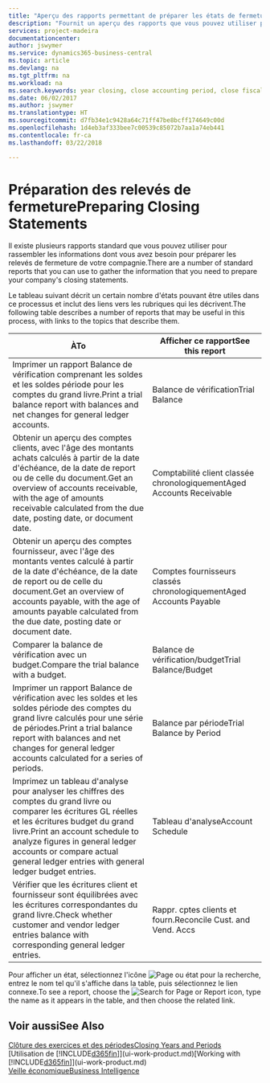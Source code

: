```yaml
---
title: "Aperçu des rapports permettant de préparer les états de fermeture | Microsoft Docs"
description: "Fournit un aperçu des rapports que vous pouvez utiliser pour rassembler des informations pour préparer les états de fermeture de votre compagnie à la fin de l'exercice financier."
services: project-madeira
documentationcenter: 
author: jswymer
ms.service: dynamics365-business-central
ms.topic: article
ms.devlang: na
ms.tgt_pltfrm: na
ms.workload: na
ms.search.keywords: year closing, close accounting period, close fiscal year, aging, creditor payments, vendor payments, assets, liabilities, equity, analysis, reporting, financial report, business intelligence, BI, Power Bi, KPI
ms.date: 06/02/2017
ms.author: jswymer
ms.translationtype: HT
ms.sourcegitcommit: d7fb34e1c9428a64c71ff47be8bcff174649c00d
ms.openlocfilehash: 1d4eb3af333bee7c00539c85072b7aa1a74eb441
ms.contentlocale: fr-ca
ms.lasthandoff: 03/22/2018

---
```

# <a name="preparing-closing-statements"></a><span data-ttu-id="b6535-103">Préparation des relevés de fermeture</span><span class="sxs-lookup"><span data-stu-id="b6535-103">Preparing Closing Statements</span></span>
<span data-ttu-id="b6535-104">Il existe plusieurs rapports standard que vous pouvez utiliser pour rassembler les informations dont vous avez besoin pour préparer les relevés de fermeture de votre compagnie.</span><span class="sxs-lookup"><span data-stu-id="b6535-104">There are a number of standard reports that you can use to gather the information that you need to prepare your company's closing statements.</span></span>

<span data-ttu-id="b6535-105">Le tableau suivant décrit un certain nombre d'états pouvant être utiles dans ce processus et inclut des liens vers les rubriques qui les décrivent.</span><span class="sxs-lookup"><span data-stu-id="b6535-105">The following table describes a number of reports that may be useful in this process, with links to the topics that describe them.</span></span>

| <span data-ttu-id="b6535-106">À</span><span class="sxs-lookup"><span data-stu-id="b6535-106">To</span></span> | <span data-ttu-id="b6535-107">Afficher ce rapport</span><span class="sxs-lookup"><span data-stu-id="b6535-107">See this report</span></span> |
| --- | --- |
| <span data-ttu-id="b6535-108">Imprimer un rapport Balance de vérification comprenant les soldes et les soldes période pour les comptes du grand livre.</span><span class="sxs-lookup"><span data-stu-id="b6535-108">Print a trial balance report with balances and net changes for general ledger accounts.</span></span> |<span data-ttu-id="b6535-109">Balance de vérification</span><span class="sxs-lookup"><span data-stu-id="b6535-109">Trial Balance</span></span> |
| <span data-ttu-id="b6535-110">Obtenir un aperçu des comptes clients, avec l'âge des montants achats calculés à partir de la date d'échéance, de la date de report ou de celle du document.</span><span class="sxs-lookup"><span data-stu-id="b6535-110">Get an overview of accounts receivable, with the age of amounts receivable calculated from the due date, posting date, or document date.</span></span> |<span data-ttu-id="b6535-111">Comptabilité client classée chronologiquement</span><span class="sxs-lookup"><span data-stu-id="b6535-111">Aged Accounts Receivable</span></span> |
| <span data-ttu-id="b6535-112">Obtenir un aperçu des comptes fournisseur, avec l'âge des montants ventes calculé à partir de la date d'échéance, de la date de report ou de celle du document.</span><span class="sxs-lookup"><span data-stu-id="b6535-112">Get an overview of accounts payable, with the age of amounts payable calculated from the due date, posting date or document date.</span></span> |<span data-ttu-id="b6535-113">Comptes fournisseurs classés chronologiquement</span><span class="sxs-lookup"><span data-stu-id="b6535-113">Aged Accounts Payable</span></span> |
| <span data-ttu-id="b6535-114">Comparer la balance de vérification avec un budget.</span><span class="sxs-lookup"><span data-stu-id="b6535-114">Compare the trial balance with a budget.</span></span> |<span data-ttu-id="b6535-115">Balance de vérification/budget</span><span class="sxs-lookup"><span data-stu-id="b6535-115">Trial Balance/Budget</span></span> |
| <span data-ttu-id="b6535-116">Imprimer un rapport Balance de vérification avec les soldes et les soldes période des comptes du grand livre calculés pour une série de périodes.</span><span class="sxs-lookup"><span data-stu-id="b6535-116">Print a trial balance report with balances and net changes for general ledger accounts calculated for a series of periods.</span></span> |<span data-ttu-id="b6535-117">Balance par période</span><span class="sxs-lookup"><span data-stu-id="b6535-117">Trial Balance by Period</span></span> |
| <span data-ttu-id="b6535-118">Imprimez un tableau d'analyse pour analyser les chiffres des comptes du grand livre ou comparer les écritures GL réelles et les écritures budget du grand livre.</span><span class="sxs-lookup"><span data-stu-id="b6535-118">Print an account schedule to analyze figures in general ledger accounts or compare actual general ledger entries with general ledger budget entries.</span></span> |<span data-ttu-id="b6535-119">Tableau d'analyse</span><span class="sxs-lookup"><span data-stu-id="b6535-119">Account Schedule</span></span> |
| <span data-ttu-id="b6535-120">Vérifier que les écritures client et fournisseur sont équilibrées avec les écritures correspondantes du grand livre.</span><span class="sxs-lookup"><span data-stu-id="b6535-120">Check whether customer and vendor ledger entries balance with corresponding general ledger entries.</span></span> |<span data-ttu-id="b6535-121">Rappr. cptes clients et fourn.</span><span class="sxs-lookup"><span data-stu-id="b6535-121">Reconcile Cust. and Vend. Accs</span></span> |

<span data-ttu-id="b6535-122">Pour afficher un état, sélectionnez l'icône ![Page ou état pour la recherche](media/ui-search/search_small.png "icône Page ou état pour la recherche"), entrez le nom tel qu'il s'affiche dans la table, puis sélectionnez le lien connexe.</span><span class="sxs-lookup"><span data-stu-id="b6535-122">To see a report, choose the ![Search for Page or Report](media/ui-search/search_small.png "Search for Page or Report icon") icon, type the name as it appears in the table, and then choose the related link.</span></span>

## <a name="see-also"></a><span data-ttu-id="b6535-123">Voir aussi</span><span class="sxs-lookup"><span data-stu-id="b6535-123">See Also</span></span>
[<span data-ttu-id="b6535-124">Clôture des exercices et des périodes</span><span class="sxs-lookup"><span data-stu-id="b6535-124">Closing Years and Periods</span></span>](year-close-years-periods.md)  
<span data-ttu-id="b6535-125">[Utilisation de [!INCLUDE[d365fin](includes/d365fin_md.md)]](ui-work-product.md)</span><span class="sxs-lookup"><span data-stu-id="b6535-125">[Working with [!INCLUDE[d365fin](includes/d365fin_md.md)]](ui-work-product.md)</span></span>  
[<span data-ttu-id="b6535-126">Veille économique</span><span class="sxs-lookup"><span data-stu-id="b6535-126">Business Intelligence</span></span>](bi.md)

